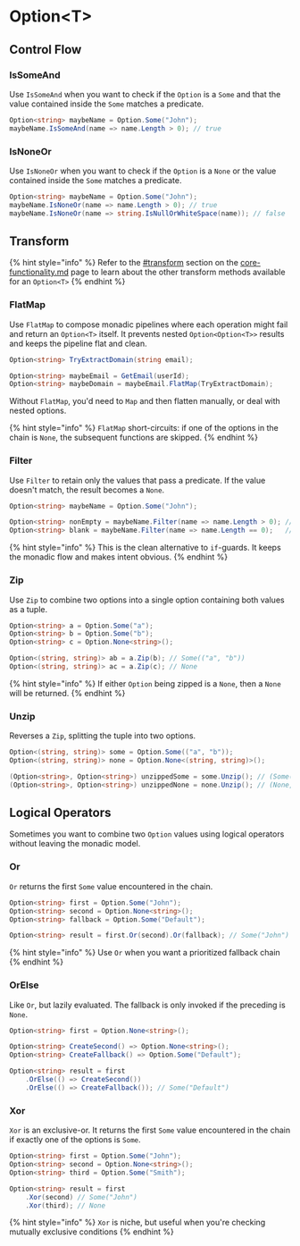 # Option\<T>

## Control Flow

### IsSomeAnd

Use `IsSomeAnd` when you want to check if the `Option` is a `Some` and that the value contained inside the `Some` matches a predicate.

```csharp
Option<string> maybeName = Option.Some("John");
maybeName.IsSomeAnd(name => name.Length > 0); // true
```

### IsNoneOr

Use `IsNoneOr` when you want to check if the `Option` is a `None` or the value contained inside the `Some` matches a predicate.

```csharp
Option<string> maybeName = Option.Some("John");
maybeName.IsNoneOr(name => name.Length > 0); // true
maybeName.IsNoneOr(name => string.IsNullOrWhiteSpace(name)); // false
```

## Transform

{% hint style="info" %}
Refer to the [#transform](../core-functionality.md#transform "mention") section on the [core-functionality.md](../core-functionality.md "mention") page to learn about the other transform methods available for an `Option<T>`
{% endhint %}

### FlatMap

Use `FlatMap` to compose monadic pipelines where each operation might fail and return an `Option<T>` itself.  It prevents nested `Option<Option<T>>` results and keeps the pipeline flat and clean.

```csharp
Option<string> TryExtractDomain(string email);

Option<string> maybeEmail = GetEmail(userId);
Option<string> maybeDomain = maybeEmail.FlatMap(TryExtractDomain);
```

Without `FlatMap`, you'd need to `Map` and then flatten manually, or deal with nested options.

{% hint style="info" %}
`FlatMap` short-circuits: if one of the options in the chain is `None`, the subsequent functions are skipped.
{% endhint %}

### Filter

Use `Filter` to retain only the values that pass a predicate. If the value doesn't match, the result becomes a `None`.

```csharp
Option<string> maybeName = Option.Some("John");

Option<string> nonEmpty = maybeName.Filter(name => name.Length > 0); // Some("John")
Option<string> blank = maybeName.Filter(name => name.Length == 0);   //  None
```

{% hint style="info" %}
This is the clean alternative to `if`-guards. It keeps the monadic flow and makes intent obvious.
{% endhint %}

### Zip

Use `Zip` to combine two options into a single option containing both values as a tuple.

```csharp
Option<string> a = Option.Some("a");
Option<string> b = Option.Some("b");
Option<string> c = Option.None<string>();

Option<(string, string)> ab = a.Zip(b); // Some(("a", "b"))
Option<(string, string)> ac = a.Zip(c); // None
```

{% hint style="info" %}
If either `Option` being zipped is a `None`, then a `None` will be returned.
{% endhint %}

### Unzip

Reverses a `Zip`, splitting the tuple into two options.

```csharp
Option<(string, string)> some = Option.Some(("a", "b"));
Option<(string, string)> none = Option.None<(string, string)>();

(Option<string>, Option<string>) unzippedSome = some.Unzip(); // (Some("a"), Some("b"))
(Option<string>, Option<string>) unzippedNone = none.Unzip(); // (None, None)
```

## Logical Operators

Sometimes you want to combine two `Option` values using logical operators without leaving the monadic model.

### Or

`Or` returns the first `Some` value encountered in the chain.

```csharp
Option<string> first = Option.Some("John");
Option<string> second = Option.None<string>();
Option<string> fallback = Option.Some("Default");

Option<string> result = first.Or(second).Or(fallback); // Some("John")
```

{% hint style="info" %}
Use `Or` when you want a prioritized fallback chain
{% endhint %}

### OrElse

Like `Or`, but lazily evaluated. The fallback is only invoked if the preceding is `None`.

```csharp
Option<string> first = Option.None<string>();

Option<string> CreateSecond() => Option.None<string>();
Option<string> CreateFallback() => Option.Some("Default");

Option<string> result = first
    .OrElse(() => CreateSecond())
    .OrElse(() => CreateFallback()); // Some("Default")
```

### Xor

`Xor` is an exclusive-or. It returns the first `Some` value encountered in the chain if exactly one of the options is `Some`.

```csharp
Option<string> first = Option.Some("John");
Option<string> second = Option.None<string>();
Option<string> third = Option.Some("Smith");

Option<string> result = first
    .Xor(second) // Some("John")
    .Xor(third); // None
```

{% hint style="info" %}
`Xor` is niche, but useful when you're checking mutually exclusive conditions
{% endhint %}
